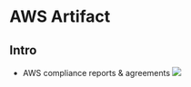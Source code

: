 # AWS Artifact

## Intro
* AWS compliance reports & agreements
[<img src="https://i.imgur.com/EWAz8Qq.png">](https://i.imgur.com/EWAz8Qq.png)
